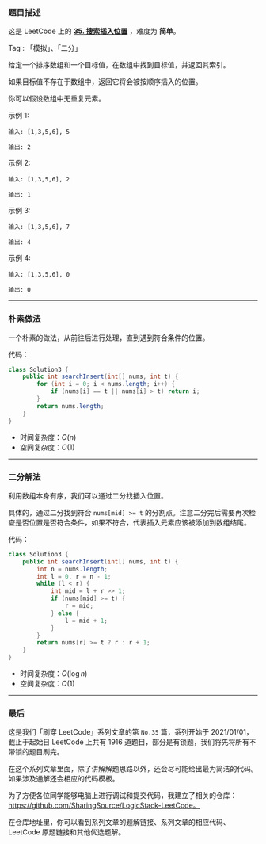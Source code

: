 ### 题目描述

这是 LeetCode 上的 **[35. 搜索插入位置](https://leetcode-cn.com/problems/search-insert-position/solution/shua-chuan-lc-jian-dan-mo-ni-ti-by-ac_oi-7d5t/)** ，难度为 **简单**。

Tag : 「模拟」、「二分」




给定一个排序数组和一个目标值，在数组中找到目标值，并返回其索引。

如果目标值不存在于数组中，返回它将会被按顺序插入的位置。

你可以假设数组中无重复元素。

示例 1:
```
输入: [1,3,5,6], 5

输出: 2
```
示例 2:
```
输入: [1,3,5,6], 2

输出: 1
```
示例 3:
```
输入: [1,3,5,6], 7

输出: 4
```
示例 4:
```
输入: [1,3,5,6], 0

输出: 0
```

---

### 朴素做法

一个朴素的做法，从前往后进行处理，直到遇到符合条件的位置。

代码：
```Java 
class Solution3 {
    public int searchInsert(int[] nums, int t) {
        for (int i = 0; i < nums.length; i++) {
            if (nums[i] == t || nums[i] > t) return i;
        }
        return nums.length;
    }
}
```
* 时间复杂度：$O(n)$
* 空间复杂度：$O(1)$

---

### 二分解法

利用数组本身有序，我们可以通过二分找插入位置。

具体的，通过二分找到符合 `nums[mid] >= t` 的分割点。注意二分完后需要再次检查是否位置是否符合条件，如果不符合，代表插入元素应该被添加到数组结尾。

代码：
```Java []
class Solution3 {
    public int searchInsert(int[] nums, int t) {
        int n = nums.length;
        int l = 0, r = n - 1;
        while (l < r) {
            int mid = l + r >> 1;
            if (nums[mid] >= t) {
                r = mid;
            } else {
                l = mid + 1;
            }
        }
        return nums[r] >= t ? r : r + 1;
    }
}
```
* 时间复杂度：$O(\log{n})$
* 空间复杂度：$O(1)$


---

### 最后

这是我们「刷穿 LeetCode」系列文章的第 `No.35` 篇，系列开始于 2021/01/01，截止于起始日 LeetCode 上共有 1916 道题目，部分是有锁题，我们将先将所有不带锁的题目刷完。

在这个系列文章里面，除了讲解解题思路以外，还会尽可能给出最为简洁的代码。如果涉及通解还会相应的代码模板。

为了方便各位同学能够电脑上进行调试和提交代码，我建立了相关的仓库：https://github.com/SharingSource/LogicStack-LeetCode。

在仓库地址里，你可以看到系列文章的题解链接、系列文章的相应代码、LeetCode 原题链接和其他优选题解。


